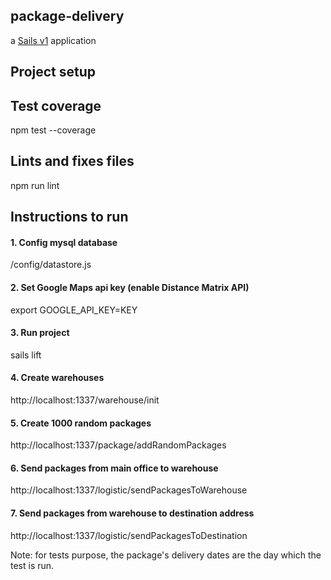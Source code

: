 ## package-delivery

a [Sails v1](https://sailsjs.com) application


## Project setup
## Test coverage
npm test --coverage

## Lints and fixes files
npm run lint

## Instructions to run
#### 1. Config mysql database
/config/datastore.js

#### 2. Set Google Maps api key (enable Distance Matrix API)
export GOOGLE_API_KEY=KEY

#### 3. Run project
sails lift

#### 4. Create warehouses
http://localhost:1337/warehouse/init

#### 5. Create 1000 random packages
http://localhost:1337/package/addRandomPackages

#### 6. Send packages from main office to warehouse
http://localhost:1337/logistic/sendPackagesToWarehouse

#### 7. Send packages from warehouse to destination address
http://localhost:1337/logistic/sendPackagesToDestination

Note: for tests purpose, the package's delivery dates are the day which the test is run.

